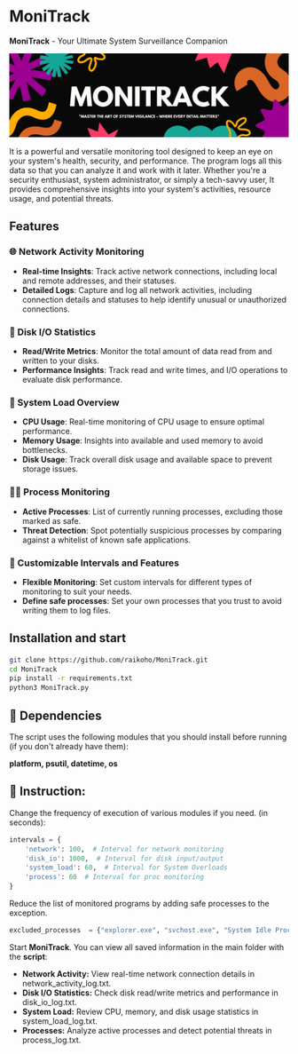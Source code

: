 # MoniTrack

**MoniTrack** - Your Ultimate System Surveillance Companion

![MoniTrack Banner](MoniTrack.png)

It is a powerful and versatile monitoring tool designed to keep an eye on your system's health, security, and performance. The program logs all this data so that you can analyze it and work with it later. Whether you're a security enthusiast, system administrator, or simply a tech-savvy user, It provides comprehensive insights into your system's activities, resource usage, and potential threats.

## Features

### 🌐 Network Activity Monitoring
- **Real-time Insights**: Track active network connections, including local and remote addresses, and their statuses.
- **Detailed Logs**: Capture and log all network activities, including connection details and statuses to help identify unusual or unauthorized connections.

### 💾 Disk I/O Statistics
- **Read/Write Metrics**: Monitor the total amount of data read from and written to your disks.
- **Performance Insights**: Track read and write times, and I/O operations to evaluate disk performance.

### 🧠 System Load Overview
- **CPU Usage**: Real-time monitoring of CPU usage to ensure optimal performance.
- **Memory Usage**: Insights into available and used memory to avoid bottlenecks.
- **Disk Usage**: Track overall disk usage and available space to prevent storage issues.

### 🏃‍♂️ Process Monitoring
- **Active Processes**: List of currently running processes, excluding those marked as safe.
- **Threat Detection**: Spot potentially suspicious processes by comparing against a whitelist of known safe applications.

### 🔄 Customizable Intervals and Features
- **Flexible Monitoring**: Set custom intervals for different types of monitoring to suit your needs.
- **Define safe processes**: Set your own processes that you trust to avoid writing them to log files.

## Installation and start

   ```bash
   git clone https://github.com/raikoho/MoniTrack.git
   cd MoniTrack
   pip install -r requirements.txt
   python3 MoniTrack.py
   ```

## 🧩 Dependencies
The script uses the following modules that you should install before running (if you don't already have them):

**platform, psutil, datetime, os**

## 📜 Instruction:
Change the frequency of execution of various modules if you need. (in seconds):
```python
intervals = {
    'network': 100,  # Interval for network monitoring
    'disk_io': 1000,  # Interval for disk input/output
    'system_load': 60,  # Interval for System Overloads
    'process': 60  # Interval for proc monitoring
}
```
Reduce the list of monitored programs by adding safe processes to the exception. 
```python
excluded_processes  = {"explorer.exe", "svchost.exe", "System Idle Process", "chrome.exe",}  # Add here more
```
Start **MoniTrack**.
You can view all saved information in the main folder with the **script**:
- **Network Activity:** View real-time network connection details in network_activity_log.txt.
- **Disk I/O Statistics:** Check disk read/write metrics and performance in disk_io_log.txt.
- **System Load:** Review CPU, memory, and disk usage statistics in system_load_log.txt.
- **Processes:** Analyze active processes and detect potential threats in process_log.txt.
